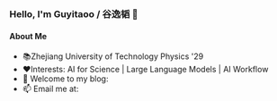 <!-- 个性化的打招呼和自我介绍 -->
### Hello, I'm Guyitaoo / 谷逸韬 👋
<!-- 详细的个人介绍部分 -->
#### About Me
* 📚Zhejiang University of Technology Physics '29
* ❤️Interests: AI for Science | Large Language Models | AI Workflow
* 💬 Welcome to my blog: 
* 📫 Email me at: 